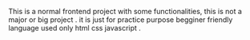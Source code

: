 This is a normal frontend project with some functionalities, this is not a major or big project .
it is just for practice purpose
begginer friendly
language used only html css javascript .
